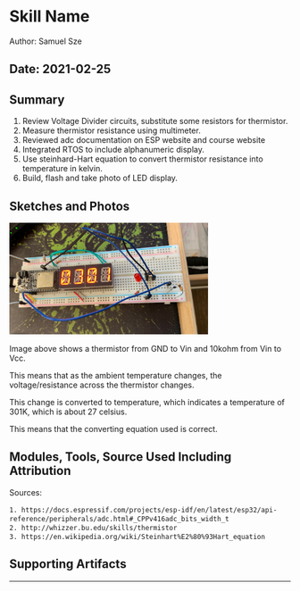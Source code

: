 #  Skill Name

Author: Samuel Sze

Date: 2021-02-25
-----

## Summary
1. Review Voltage Divider circuits, substitute some resistors for thermistor.
2. Measure thermistor resistance using multimeter.
3. Reviewed adc documentation on ESP website and course website
4. Integrated RTOS to include alphanumeric display. 
5. Use steinhard-Hart equation to convert thermistor resistance into temperature in kelvin.
5. Build, flash and take photo of LED display. 

## Sketches and Photos
<img src="images/t1.jpg" width="" height="200" />

Image above shows a thermistor from GND to Vin and 10kohm from Vin to Vcc. 

This means that as the ambient temperature changes, the voltage/resistance across the thermistor changes. 

This change is converted to temperature, which indicates a temperature of 301K, which is about 27 celsius. 

This means that the converting equation used is correct. 

## Modules, Tools, Source Used Including Attribution
Sources: 

    1. https://docs.espressif.com/projects/esp-idf/en/latest/esp32/api-reference/peripherals/adc.html#_CPPv416adc_bits_width_t
    2. http://whizzer.bu.edu/skills/thermistor
    3. https://en.wikipedia.org/wiki/Steinhart%E2%80%93Hart_equation
    
## Supporting Artifacts
-----
